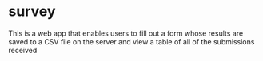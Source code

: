 # survey
This is a web app that enables users to fill out a form whose results are saved to a CSV file on the server and view a table of all of the submissions received
